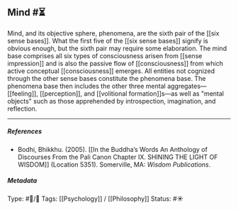 ## Mind  #⏳ 

Mind, and its objective sphere, phenomena, are the sixth pair of the [[six sense bases]]. What the first five of the [[six sense bases]] signify is obvious enough, but the sixth pair may require some elaboration. The mind base comprises all six types of consciousness arisen from [[sense impression]] and is also the passive flow of [[consciousness]] from which active conceptual [[consciousness]] emerges. All entities not cognized through the other sense bases constitute the phenomena base. The phenomena base then includes the other three mental aggregates—[[feeling]], [[perception]], and [[volitional formation]]s—as well as "mental objects" such as those apprehended by introspection, imagination, and reflection.

___

##### References

- Bodhi, Bhikkhu. (2005). [[In the Buddha’s Words An Anthology of Discourses From the Pali Canon Chapter IX. SHINING THE LIGHT OF WISDOM]] (Location 5351). Somerville, MA: _Wisdom Publications_.

##### Metadata

Type: #🔵/🔵 
Tags:  [[Psychology]] / [[Philosophy]] 
Status: #☀️ 